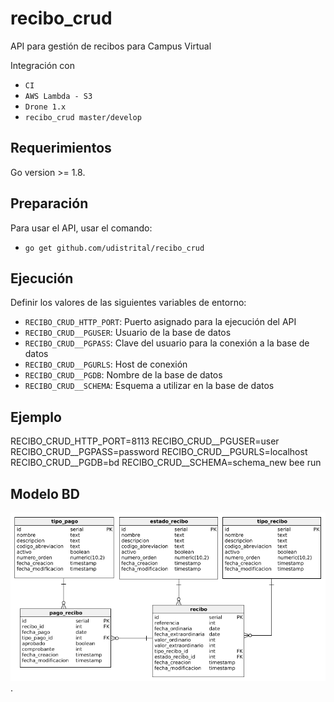 # recibo_crud
API para gestión de recibos para Campus Virtual

Integración con

 - `CI`
 - `AWS Lambda - S3`
 - `Drone 1.x`
 - `recibo_crud master/develop`

## Requerimientos
Go version >= 1.8.

## Preparación
Para usar el API, usar el comando:

 - `go get github.com/udistrital/recibo_crud`

## Ejecución
Definir los valores de las siguientes variables de entorno:

 - `RECIBO_CRUD_HTTP_PORT`: Puerto asignado para la ejecución del API
 - `RECIBO_CRUD__PGUSER`: Usuario de la base de datos
 - `RECIBO_CRUD__PGPASS`: Clave del usuario para la conexión a la base de datos  
 - `RECIBO_CRUD__PGURLS`: Host de conexión
 - `RECIBO_CRUD__PGDB`: Nombre de la base de datos
 - `RECIBO_CRUD__SCHEMA`: Esquema a utilizar en la base de datos

## Ejemplo
RECIBO_CRUD_HTTP_PORT=8113 RECIBO_CRUD__PGUSER=user RECIBO_CRUD__PGPASS=password RECIBO_CRUD__PGURLS=localhost RECIBO_CRUD__PGDB=bd RECIBO_CRUD__SCHEMA=schema_new bee run

## Modelo BD
![image](https://github.com/planesticud/recibo_crud/blob/develop/modelo_recibo_crud.png).
